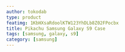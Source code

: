 ```yaml
---
author: tokodab
type: product
featimg: 1KbHXsaRdoolKTW123YhDLb8Z02FPocbx
title: Pikachu Samsung Galaxy S9 Case
tags: [samsung, galaxy, s9]
category: [samsung]
---
```

